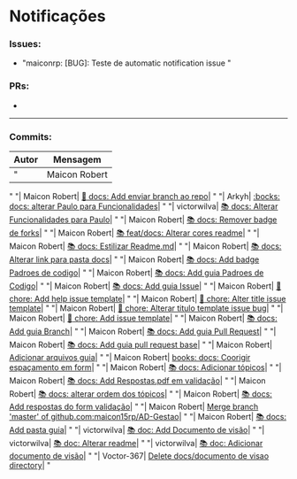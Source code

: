 # Notificações

### Issues:
* "maiconrp: [BUG]: Teste de automatic notification issue
"


### PRs:
* 

<hr>

### Commits:
|Autor|Mensagem|
|-----|--------|
"| Maicon Robert| [:pencil: docs: Add padrao de branch pra teste](https://github.com/maiconrp/AD-Gestao/commit/ded6f20d3b73d39b37cd0db7905b2f9482e061db)|
"
"| Maicon Robert| [:pencil: docs: Add enviar branch ao repo](https://github.com/maiconrp/AD-Gestao/commit/9756c6b47787a4c6828f72dcf1fb52b1efb0ff4e)|
"
"| Arkyh| [:bocks: docs: alterar Paulo para Funcionalidades](https://github.com/maiconrp/AD-Gestao/commit/d8afb044d1ba1018ffe4528c9b656db3f7056445)|
"
"| victorwilva| [:books: docs: Alterar Funcionalidades para Paulo](https://github.com/maiconrp/AD-Gestao/commit/0b8b02b26a39eb498562cdc469ebcdf157e3a20a)|
"
"| Maicon Robert| [:books: docs: Remover badge de forks](https://github.com/maiconrp/AD-Gestao/commit/4c0e68d086ee30d248883dc0f3fe4b80ff805ade)|
"
"| Maicon Robert| [:books: feat/docs: Alterar cores readme](https://github.com/maiconrp/AD-Gestao/commit/c514018ef0e89f3b0ccd758a8ae3fa11a7932ee4)|
"
"| Maicon Robert| [:books: docs: Estilizar Readme.md](https://github.com/maiconrp/AD-Gestao/commit/68877d5893d13bb44f2e885ad19e6361138336f0)|
"
"| Maicon Robert| [:books: docs: Alterar link para pasta docs](https://github.com/maiconrp/AD-Gestao/commit/ed85e3ce18c2d81a07881ff831e58b7d1737c653)|
"
"| Maicon Robert| [:books: docs: Add badge Padroes de codigo](https://github.com/maiconrp/AD-Gestao/commit/44c2d1c5a7126abc348393079498205a3534075d)|
"
"| Maicon Robert| [:books: docs: Add guia Padroes de Codigo](https://github.com/maiconrp/AD-Gestao/commit/8129c7cc3f4df111d9794043733dccfeab94be86)|
"
"| Maicon Robert| [:books: docs: Add guia Issue](https://github.com/maiconrp/AD-Gestao/commit/adc44b1697733737a5d86f83c8be081e0af74850)|
"
"| Maicon Robert| [🔧 chore: Add help issue template](https://github.com/maiconrp/AD-Gestao/commit/6a70880d6678ffa367f554bef9c47bb1494a83c2)|
"
"| Maicon Robert| [:wrench: chore: Alter title issue template](https://github.com/maiconrp/AD-Gestao/commit/85e6712a1ca93a6126af5fd30dc966dedea328e5)|
"
"| Maicon Robert| [:wrench: chore: Alterar titulo template issue bug](https://github.com/maiconrp/AD-Gestao/commit/1c29f8e149e816377293986e10b8c5b4d7b7cccb)|
"
"| Maicon Robert| [:wrench: chore: Add issue template](https://github.com/maiconrp/AD-Gestao/commit/c435c239af8035478965eec1a3f4e95ff8aa8f5a)|
"
"| Maicon Robert| [:books: docs: Add guia Branch](https://github.com/maiconrp/AD-Gestao/commit/c59ec4c2ada932e36363134c847b2049a9a7938f)|
"
"| Maicon Robert| [:books: docs: Add guia Pull Request](https://github.com/maiconrp/AD-Gestao/commit/95bd8dba7d9156743aa335272bca4f0005ca9477)|
"
"| Maicon Robert| [:books: docs: Add guia pull request base](https://github.com/maiconrp/AD-Gestao/commit/78c71e8f15b6279d4d67357b65b7fd0aa2cc2713)|
"
"| Maicon Robert| [Adicionar arquivos guia](https://github.com/maiconrp/AD-Gestao/commit/79825054fd175ef166dac82ac66e9e1da1b33b90)|
"
"| Maicon Robert| [books: docs: Coorigir espaçamento em form](https://github.com/maiconrp/AD-Gestao/commit/8bbf8716b11d8701eea91d9742d7903963f92cc7)|
"
"| Maicon Robert| [:books: docs: Adicionar tópicos](https://github.com/maiconrp/AD-Gestao/commit/aa246fdf9e2840713f1f41bf95f4c57d061904f7)|
"
"| Maicon Robert| [:books: docs: Add Respostas.pdf em validação](https://github.com/maiconrp/AD-Gestao/commit/ec2571244f45c883a25654fe99e0bf5ed63b806a)|
"
"| Maicon Robert| [:books: docs: alterar ordem dos tópicos](https://github.com/maiconrp/AD-Gestao/commit/be007807975bc94dcffa7180602700d799a165e8)|
"
"| Maicon Robert| [:books: docs: Add respostas do form validação](https://github.com/maiconrp/AD-Gestao/commit/8bd2d4d99868713a0dc28cfcf0dd97010b9acc15)|
"
"| Maicon Robert| [Merge branch 'master' of github.com:maicon15rp/AD-Gestao](https://github.com/maiconrp/AD-Gestao/commit/9cadf1b2a6ad411c2855db50c5ab944e979040ee)|
"
"| Maicon Robert| [:books: docs: Add pasta guia](https://github.com/maiconrp/AD-Gestao/commit/64bf026e154393e0ca85e33ce31ddfa5a2b029d0)|
"
"| victorwilva| [:books: doc: Add Documento de visão](https://github.com/maiconrp/AD-Gestao/commit/c4cb58fa6fdf44923c509db91757d75f5b5bed0b)|
"
"| victorwilva| [:books: doc: Alterar readme](https://github.com/maiconrp/AD-Gestao/commit/3d939a8a90e77508d9296e84c593e4f4157b3990)|
"
"| victorwilva| [:books: doc: Adicionar documento de visão](https://github.com/maiconrp/AD-Gestao/commit/298e04a3aca83691aa64493ed9e3c77652459bc5)|
"
"| Voctor-367| [Delete docs/documento de visao directory](https://github.com/maiconrp/AD-Gestao/commit/a1769901a1cd2ab36c75ece12e644892e252e111)|
"
